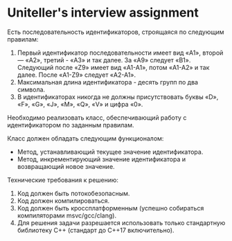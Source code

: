 # Uniteller's interview assignment

Есть последовательность идентификаторов, строящаяся по следующим правилам:

1. Первый идентификатор последовательности имеет вид «A1», второй — «A2», третий - «A3» и так далее. За «A9» следует «B1». Следующий после «Z9» имеет вид «A1-A1», потом «A1-A2» и так далее. После «A1-Z9» следует «A2-A1».
2. Максимальная длина идентификатора - десять групп по два символа.
3. В идентификаторах никогда не должны присутствовать буквы «D», «F», «G», «J», «M», «Q», «V» и цифра «0».

Необходимо реализовать класс, обеспечивающий работу с идентификатором по заданным правилам.

Класс должен обладать следующим функционалом:

- Метод, устанавливающий текущее значение идентификатора.
- Метод, инкрементирующий значение идентификатора и возвращающий новое значение.

Технические требования к решению:

1. Код должен быть потокобезопасным.
2. Код должен компилироваться.
3. Код должен быть кроссплатформенным (успешно собираться компиляторами msvc/gcc/clang).
4. Для решения задачи разрешается использовать только стандартную библиотеку С++ (стандарт до C++17 включительно).
